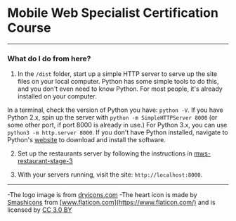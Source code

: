 # Mobile Web Specialist Certification Course
---


### What do I do from here?

1. In the `/dist` folder, start up a simple HTTP server to serve up the site files on your local computer. Python has some simple tools to do this, and you don't even need to know Python. For most people, it's already installed on your computer. 

In a terminal, check the version of Python you have: `python -V`. If you have Python 2.x, spin up the server with `python -m SimpleHTTPServer 8000` (or some other port, if port 8000 is already in use.) For Python 3.x, you can use `python3 -m http.server 8000`. If you don't have Python installed, navigate to Python's [website](https://www.python.org/) to download and install the software.

2. Set up the restaurants server by following the instructions in [mws-restaurant-stage-3](https://github.com/udacity/mws-restaurant-stage-3)

3. With your servers running, visit the site: `http://localhost:8000`.

---
-The logo image is from [dryicons.com](https://dryicons.com/free-icons/restaurant)
-The heart icon is made by [Smashicons](https://www.flaticon.com/authors/smashicons) from [www.flaticon.com](https://www.flaticon.com/) and is licensed by [CC 3.0 BY](http://creativecommons.org/licenses/by/3.0/)


